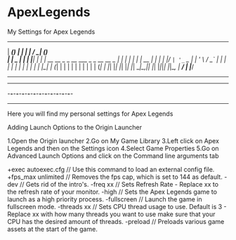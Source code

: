 # ApexLegends
My Settings for Apex Legends

  ______ _ _______ _    _    _____                 _             
 |  ____(_)__   __| |  | |  / ____|               (_)            
 | |__   _   | |  | |__| | | |  __  __ _ _ __ ___  _ _ __   __ _ 
 |  __| | |  | |  |  __  | | | |_ |/ _` | '_ ` _ \| | '_ \ / _` |
 | |    | |  | |  | |  | | | |__| | (_| | | | | | | | | | | (_| |
 |_|    |_|  |_|  |_|  |_|  \_____|\__,_|_| |_| |_|_|_| |_|\__, |
                                                            __/ |
                                                           |___/ 

___________________________________________________________________
                                                                   
 __ __ __ __ __ __ __ __ __ __ __ __ __ __ __ __ __ __ __ __ __ __ 
-__-__-__-__-__-__-__-__-__-__-__-__-__-__-__-__-__-__-__-__-__-__-
                                                                   
___________________________________________________________________
                                                                   





Here you will find my personal settings for Apex Legends







Adding Launch Options to the Origin Launcher

1.Open the Origin launcher
2.Go on My Game Library
3.Left click on Apex Legends and then on the Settings icon
4.Select Game Properties
5.Go on Advanced Launch Options and click on the Command line arguments tab

+exec autoexec.cfg // Use this command to load an external config file.
+fps_max unlimited // Removes the fps cap, which is set to 144 as default.
-dev // Gets rid of the intro's.
-freq xx // Sets Refresh Rate - Replace xx to the refresh rate of your monitor.
-high // Sets the Apex Legends game to launch as a high priority process.
-fullscreen // Launch the game in fullscreen mode.
-threads xx // Sets CPU thread usage to use. Default is 3 - Replace xx with how many threads you want to use make sure that your CPU has the desired amount of threads.
-preload // Preloads various game assets at the start of the game.
